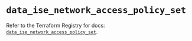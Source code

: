 # `data_ise_network_access_policy_set`

Refer to the Terraform Registry for docs: [`data_ise_network_access_policy_set`](https://registry.terraform.io/providers/ciscodevnet/ise/0.2.11/docs/data-sources/network_access_policy_set).
